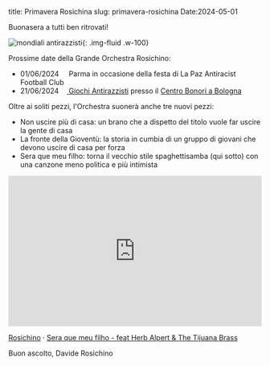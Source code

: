 title: Primavera Rosichina
slug: primavera-rosichina
Date:2024-05-01

Buonasera a tutti ben ritrovati\!

![](/images/fetched_images/antiraz.jpg "mondiali antirazzisti"){: .img-fluid .w-100}

Prossime date della Grande Orchestra Rosichino:

* 01/06/2024     Parma in occasione della festa di La Paz Antiracist Football Club
* 21/06/2024    [ Giochi Antirazzisti](https://www.facebook.com/GiochiAntirazzisti) presso il [Centro Bonori a Bologna](https://www.google.com/maps/place/Centro+Sportivo+Pier+Paolo+Bonori/@44.5266985,11.3699154,905m/data=!3m1!1e3!4m6!3m5!1s0x477fd339dd956803:0x63b9e3430cc1328a!8m2!3d44.5284059!4d11.3689561!16s%2Fg%2F1hc2y3fhc?entry=ttu)

Oltre ai soliti pezzi, l'Orchestra suonerà anche tre nuovi pezzi:

* Non uscire più di casa: un brano che a dispetto del titolo vuole far uscire la gente di casa
* La fronte della Gioventù: la storia in cumbia di un gruppo di giovani che devono uscire di casa per forza
* Sera que meu filho: torna il vecchio stile spaghettisamba \(qui sotto\) con una canzone meno politica e più intimista

<div class="container-fluid iframe-container">
<iframe allow="autoplay" frameborder="no" height="300" scrolling="no" src="https://w.soundcloud.com/player/?url=https%3A//api.soundcloud.com/tracks/1807557381&amp;color=%23ff5500&amp;auto_play=false&amp;hide_related=false&amp;show_comments=true&amp;show_user=true&amp;show_reposts=false&amp;show_teaser=true&amp;visual=true" width="100%"></iframe>
</div>


[Rosichino](https://soundcloud.com/davide-erdas) · [Sera que meu filho \- feat Herb Alpert & The Tijuana Brass](https://soundcloud.com/davide-erdas/sera-que-meu-filhoo)



Buon ascolto,
Davide Rosichino
